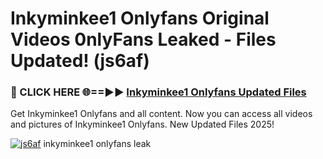 # Inkyminkee1 Onlyfans Original Videos 0nlyFans Leaked - Files Updated! (js6af)

<h3>🔴 CLICK HERE 🌐==►► <a href="https://best4dudes.click/HH4t6V" rel="nofollow">Inkyminkee1 Onlyfans Updated Files</a></h3>

Get Inkyminkee1 Onlyfans and all content. Now you can access all videos and pictures of Inkyminkee1 Onlyfans. New Updated Files 2025!

[![js6af](https://github.com/user-attachments/assets/8c521d6e-e6e3-4a75-9320-d58ab9d79d5b)](https://best4dudes.click/HH4t6V)
inkyminkee1 onlyfans leak